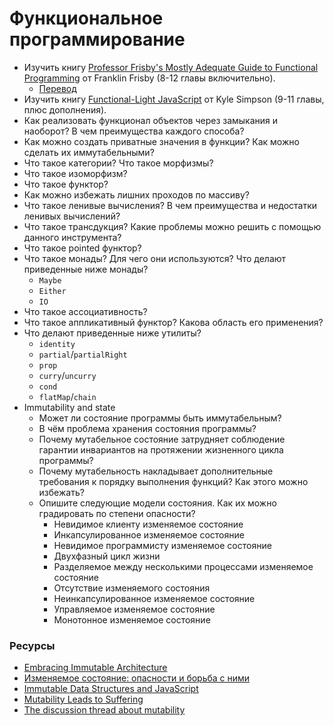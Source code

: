# Функциональное программирование

* Изучить книгу [Professor Frisby's Mostly Adequate Guide to Functional Programming](https://github.com/MostlyAdequate/mostly-adequate-guide) от Franklin Frisby (8-12 главы включительно).
  * [Перевод](https://github.com/MostlyAdequate/mostly-adequate-guide-ru)
* Изучить книгу [Functional-Light JavaScript](https://github.com/getify/Functional-Light-JS) от Kyle Simpson (9-11 главы, плюс дополнения).
* Как реализовать функционал объектов через замыкания и наоборот? В чем преимущества каждого способа?
* Как можно создать приватные значения в функции? Как можно сделать их иммутабельными?
* Что такое категории? Что такое морфизмы?
* Что такое изоморфизм?
* Что такое функтор?
* Как можно избежать лишних проходов по массиву?
* Что такое ленивые вычисления? В чем преимущества и недостатки ленивых вычислений?
* Что такое трансдукция? Какие проблемы можно решить с помощью данного инструмента?
* Что такое pointed функтор?
* Что такое монады? Для чего они используются? Что делают приведенные ниже монады?
  * `Maybe`
  * `Either`
  * `IO`
* Что такое ассоциативность?
* Что такое аппликативный функтор? Какова область его применения?
* Что делают приведенные ниже утилиты?
  * `identity`
  * `partial`/`partialRight`
  * `prop`
  * `curry`/`uncurry`
  * `cond`
  * `flatMap`/`chain`
* Immutability and state
  * Может ли состояние программы быть иммутабельным?
  * В чём проблема хранения состояния программы?
  * Почему мутабельное состояние затрудняет соблюдение гарантии инвариантов на протяжении жизненного цикла программы?
  * Почему мутабельность накладывает дополнительные требования к порядку выполнения функций? Как этого можно избежать?
  * Опишите следующие модели состояния. Как их можно градировать по степени опасности?
    * Невидимое клиенту изменяемое состояние
    * Инкапсулированное изменяемое состояние
    * Невидимое программисту изменяемое состояние
    * Двухфазный цикл жизни
    * Разделяемое между несколькими процессами изменяемое состояние
    * Отсутствие изменяемого состояния
    * Неинкапсулированное изменяемое состояние
    * Управляемое изменяемое состояние
    * Монотонное изменяемое состояние

### Ресурсы

* [Embracing Immutable Architecture](https://medium.com/react-weekly/embracing-immutable-architecture-dc04e3f08543)
* [Изменяемое состояние: опасности и борьба с ними](http://fprog.ru/2009/issue1/eugene-kirpichov-fighting-mutable-state/)
* [Immutable Data Structures and JavaScript](https://jlongster.com/Using-Immutable-Data-Structures-in-JavaScript#Immutable.js)
* [Mutability Leads to Suffering](https://hackernoon.com/mutability-leads-to-suffering-23671a0def6a)
* [The discussion thread about mutability](http://lambda-the-ultimate.org/node/724#comment-6580)